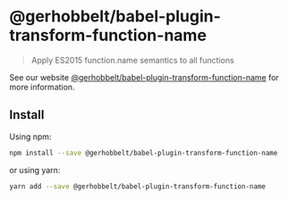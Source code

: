 # @gerhobbelt/babel-plugin-transform-function-name

> Apply ES2015 function.name semantics to all functions

See our website [@gerhobbelt/babel-plugin-transform-function-name](https://new.babeljs.io/docs/en/next/babel-plugin-transform-function-name.html) for more information.

## Install

Using npm:

```sh
npm install --save @gerhobbelt/babel-plugin-transform-function-name
```

or using yarn:

```sh
yarn add --save @gerhobbelt/babel-plugin-transform-function-name
```
